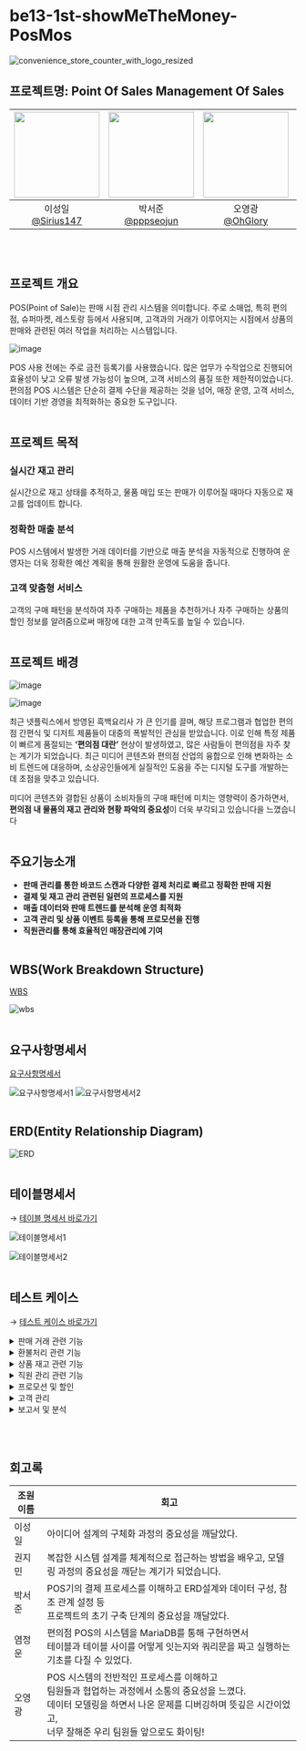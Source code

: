 # be13-1st-showMeTheMoney-PosMos

![convenience_store_counter_with_logo_resized](https://github.com/user-attachments/assets/4703952c-99cd-4c29-895a-b05933e31a4d)

## 프로젝트명: Point Of Sales Management Of Sales

|<img src="https://avatars.githubusercontent.com/Sirius147" width="150" height="150"/>|<img src="https://avatars.githubusercontent.com/pppseojun" width="150" height="150"/>|<img src="https://avatars.githubusercontent.com/u/143144372?v=4" width="150" height="150"/>|<img src="https://avatars.githubusercontent.com/ericyum" width="150" height="150"/>|<img src="https://avatars.githubusercontent.com/kwonjiin" width="150" height="150"/>|
|:-:|:-:|:-:|:-:|:-:|
|이성일<br/>[@Sirius147](https://github.com/Sirius147)|박서준<br/>[@pppseojun](https://github.com/pppseojun)|오영광<br/>[@OhGlory](https://github.com/OhGlory)|염정운<br/>[@ericyum](https://github.com/ericyum)|권지민<br/>[@Kwonjiin](https://github.com/kwonjiin)|

<br/> <br/>

## 프로젝트 개요
POS(Point of Sale)는 판매 시점 관리 시스템을 의미합니다. 주로 소매업, 특히 편의점, 슈퍼마켓, 레스토랑 등에서 사용되며, 고객과의 거래가 이루어지는 시점에서 상품의 판매와 관련된 여러 작업을 처리하는 시스템입니다. 

![image](https://blog.kakaocdn.net/dn/cLsQEp/btsLw6OvTF1/fqtibN2Hfrv1yrxEX10ISk/img.jpg)

POS 사용 전에는 주로 금전 등록기를 사용했습니다. 많은 업무가 수작업으로 진행되어 효율성이 낮고 오류 발생 가능성이 높으며, 고객 서비스의 품질 또한 제한적이었습니다. 편의점 POS 시스템은 단순히 결제 수단을 제공하는 것을 넘어, 매장 운영, 고객 서비스, 데이터 기반 경영을 최적화하는 중요한 도구입니다. 
<br/> <br/>
## 프로젝트 목적

### 실시간 재고 관리

실시간으로 재고 상태를 추적하고, 물품 매입 또는 판매가 이루어질 때마다 자동으로 재고를 업데이트 합니다.

### 정확한 매출 분석

POS 시스템에서 발생한 거래 데이터를 기반으로 매출 분석을 자동적으로 진행하여 운영자는  더욱 정확한 예산 계획을 통해 원활한 운영에 도움을 줍니다.

### 고객 맞춤형 서비스

고객의 구매 패턴을 분석하여 자주 구매하는 제품을 추천하거나 자주 구매하는 상품의  할인 정보를 알려줌으로써 매장에 대한 고객 만족도를 높일 수 있습니다.
<br/> <br/>
## 프로젝트 배경

![image](https://github.com/user-attachments/assets/886f3649-ef2b-4e1b-9c73-126eed05d60a)

![image](https://github.com/user-attachments/assets/fd2c993d-53ba-4d67-a253-ff97d1714157)


최근 넷플릭스에서 방영된 흑백요리사 가 큰 인기를 끌며, 해당 프로그램과 협업한 편의점 간편식 및 디저트 제품들이 대중의 폭발적인 관심을 받았습니다. 이로 인해 특정 제품이 빠르게 품절되는 **‘편의점 대란’** 현상이 발생하였고, 많은 사람들이 편의점을 자주 찾는 계기가 되었습니다.
최근 미디어 콘텐츠와 편의점 산업의 융합으로 인해 변화하는 소비 트렌드에 대응하며, 소상공인들에게 실질적인 도움을 주는 디지털 도구를 개발하는 데 초점을 맞추고 있습니다.

미디어 콘텐츠와 결합된 상품이 소비자들의 구매 패턴에 미치는 영향력이 증가하면서, **편의점 내 물품의 재고 관리와 현황 파악의 중요성**이 더욱 부각되고 있습니다을 느꼈습니다
<br/> <br/>
## 주요기능소개

* **판매 관리를 통한 바코드 스캔과 다양한 결제 처리로 빠르고 정확한 판매 지원**
* **결제 및 재고 관리 관련된 일련의 프로세스를 지원**
* **매출 데이터와 판매 트렌드를 분석해 운영 최적화**
* **고객 관리 및 상품 이벤트 등록을 통해 프로모션을 진행**
* **직원관리를 통해 효율적인 매장관리에 기여**
<br/> <br/>
## WBS(Work Breakdown Structure)
[WBS](https://docs.google.com/spreadsheets/d/1djYNOycBP0-a5PDg302wS7SK1A8XTu9u7n0CP0yBa0A/edit?usp=sharing)

![wbs](https://github.com/user-attachments/assets/1753af09-eb02-495d-9742-22a4c37e3167)
<br/> <br/>
## 요구사항명세서
[요구사항명세서](https://docs.google.com/spreadsheets/d/1djYNOycBP0-a5PDg302wS7SK1A8XTu9u7n0CP0yBa0A/edit?usp=sharing)

![요구사항명세서1](https://github.com/user-attachments/assets/f11397ce-c921-4997-9780-dc99225dcd79)
![요구사항명세서2](https://github.com/user-attachments/assets/0d002e89-1dd4-43b4-9832-779694197d01)
<br/> <br/>
## ERD(Entity Relationship Diagram)

![ERD](https://github.com/user-attachments/assets/9ce984f8-2ee9-4912-b943-25708b442826)
<br/> <br/>
## 테이블명세서
→ [테이블 명세서 바로가기](https://docs.google.com/spreadsheets/d/1Qbms6sxZx3EFGe-pK14aio6_7FWvGO805NjnDVXdgvA/edit?usp=sharing)

![테이블명세서1](https://github.com/user-attachments/assets/5891d4ef-68ed-4248-aabf-b153a64984e6)

![테이블명세서2](https://github.com/user-attachments/assets/5696eb6f-6424-4d5c-8fee-443b4c1704e5)
<br/> <br/>
## 테스트 케이스
→ [테스트 케이스 바로가기](https://docs.google.com/spreadsheets/d/1djYNOycBP0-a5PDg302wS7SK1A8XTu9u7n0CP0yBa0A/edit?usp=sharing)

  <details>
    <summary>판매 거래 관련 기능</summary>
        <details>
        <summary>1. 판매할 판매 기록 추가</summary>
            <img src="img/test_img/customer_test_img/회원 관리 기능/joinUser.gif" alt="판매기록_gif">
        </details>
        <details>
            <summary>2. 영수증 생성</summary>
            <img src="img/test_img/customer_test_img/회원 관리 기능/login.gif" alt="로그인_gif">
        </details>
        <details>
            <summary>3. 새로 생성된 영수증 ID저장</summary>
            <img src="img/test_img/customer_test_img/회원 관리 기능/findId.gif" alt="아이디찾기_gif">
        </details>
        <details>
            <summary>4. 판매테이블에 영수증ID 반영</summary>
            <img src="img/test_img/customer_test_img/회원 관리 기능/findPassword.gif" alt="임시비밀번호발급_gif">
        </details>
        <details>
            <summary>5. 총 금액 계산</summary>
            <img src="img/test_img/customer_test_img/회원 관리 기능/getUserInfo.gif" alt="회원정보조회_gif">
        </details>
        <details>
            <summary>6. 최근 영수증에 기입된 회원ID와 적용될 포인트 저장</summary>
            <img src="img/test_img/customer_test_img/회원 관리 기능/modifyUserInfo.gif" alt="회원정보수정_gif">
        </details>
        <details>
            <summary>7. 회원 포인트 적립</summary>
            <img src="img/test_img/customer_test_img/회원 관리 기능/getMyWaitingList.gif" alt="전체조회_gif">
        </details>
        <details>
            <summary>8. 회원이 포인트 사용시</summary>
            <img src="img/test_img/customer_test_img/회원 관리 기능/getMyReviewList.gif" alt="리뷰조회_gif">
        </details>
        <details>
            <summary>9. 최종 영수증</summary>
            <img src="img/test_img/customer_test_img/회원 관리 기능/modifyMyReview.gif" alt="리뷰수정_gif">
        </details>
    </details>
    <details>
    <summary>환불처리 관련 기능</summary>
        <details><summary>1.환불 정보 등록</summary>
            <img src="img/test_img/customer_test_img/웨이팅 등록 기능/고객_웨이팅,웨이팅알림등록.gif" alt="웨이팅,알람등록_gif">
        </details>
            <details><summary>2.마지막 삽입된 환불의 상품ID를 저장</summary>
            <img src="img/test_img/customer_test_img/웨이팅 등록 기능/고객_웨이팅입장확정.gif" alt="입장확정_gif">
        </details>
            <details><summary>3.환불시 재고 증가</summary>
            <img src="img/test_img/customer_test_img/웨이팅 등록 기능/고객_웨이팅입장취소.gif" alt="입장취소_gif">
        </details>
            <details><summary>4.영수증 환불반영</summary>
            <img src="img/test_img/customer_test_img/웨이팅 등록 기능/고객_웨이팅입장취소.gif" alt="입장취소_gif">
        </details>
            <details><summary>5.영주증 금액 수정</summary>
            <img src="img/test_img/customer_test_img/웨이팅 등록 기능/고객_웨이팅입장취소.gif" alt="입장취소_gif">
        </details>
            <details><summary>6.환불 완료 영수증</summary>
            <img src="img/test_img/customer_test_img/웨이팅 등록 기능/고객_웨이팅입장취소.gif" alt="입장취소_gif">
        </details>
    </details>
    <details>
    <summary>상품 재고 관련 기능</summary>
        <details><summary>1.상품 입고(재고 수량 추가)</summary>
            <img src="img/test_img/customer_test_img/음식점 검색 기능/고객_음식점이름검색.gif" alt="이름검색_gif">
        </details>
        <details><summary>2.상품 판매(재고 수량 감소)</summary>
            <img src="img/test_img/customer_test_img/음식점 검색 기능/고객_음식점메뉴검색.gif" alt="메뉴검색_gif">
        </details>
        <details><summary>3.불량재고량 수정</summary>
            <img src="img/test_img/customer_test_img/음식점 검색 기능/고객_음식점주소검색.gif" alt="주소검색_gif">
        </details>
        <details><summary>4.신상품 등록</summary>
            <img src="img/test_img/customer_test_img/음식점 검색 기능/고객_음식점태그검색.gif" alt="태그검색_gif">
        </details>
        <details><summary>5.상품ID 검색</summary>
            <img src="img/test_img/customer_test_img/음식점 검색 기능/고객_음식점카테고리검색.gif" alt="카테고리검색_gif">
        </details>
            <details><summary>6.상품명 검색</summary>
        <img src="img/test_img/customer_test_img/음식점 정렬 기능/고객_음식점별점순정렬.gif" alt="별점정렬_gif">
        </details>
        <details><summary>7.키워드 검색</summary>
            <img src="img/test_img/customer_test_img/음식점 정렬 기능/고객_음식점리뷰순정렬.gif" alt="리뷰정렬_gif">
        </details>
    </details>
    <details>
    <summary>직원 관리 관련 기능</summary>
        <details><summary>1.직원 등록</summary>
            <img src="img/test_img/customer_test_img/음식점 상세 조회 기능/음식점 상세 정보 조회.gif" alt="음식점상세정보조회_gif">
        </details>
        <details><summary>2.직원 삭제</summary>
            <img src="img/test_img/customer_test_img/음식점 상세 조회 기능/음식점 메뉴 상세 정보 조회.gif" alt="메뉴상세정보조회_gif">
        </details>
        <details><summary>3.근무자 출근</summary>
            <img src="img/test_img/customer_test_img/음식점 상세 조회 기능/음식점 전체 리뷰 조회.gif" alt="전체리뷰조회_gif">
        </details>
        <details><summary>4.근무자 퇴근</summary>
            <img src="img/test_img/customer_test_img/음식점 상세 조회 기능/음식점 사진 포함 리뷰 조회.gif" alt="사진포함리뷰조회_gif">
        </details>
        <details><summary>5.근무 확인</summary>
            <img src="img/test_img/customer_test_img/음식점 상세 조회 기능/음식점 전체 리뷰 별점 순 정렬.gif" alt="리뷰별점순조회_gif">
        </details>
    </details>
    <details>
    <summary>프로모션 및 할인</summary>
        <details><summary>1.쿠폰</summary>
            <img src="img/test_img/customer_test_img/음식점 리뷰 작성 기능/리뷰 별점 체크.gif" alt="음식점상세정보조회_gif">
        </details>
        <details><summary>2.타임할인</summary>
            <img src="img/test_img/customer_test_img/음식점 리뷰 작성 기능/음식점 입장 유무 체크.gif" alt="음식점상세정보조회_gif">
        </details>
        <details><summary>3.1+1행사</summary>
            <img src="img/test_img/customer_test_img/음식점 리뷰 작성 기능/음식점 리뷰 작성.gif" alt="음식점상세정보조회_gif">
        </details>   
    </details>
     <details>
    <summary>고객 관리</summary>
        <details><summary>1.고객등록</summary>
            <img src="img/test_img/customer_test_img/음식점 리뷰 작성 기능/리뷰 별점 체크.gif" alt="음식점상세정보조회_gif">
        </details>
        <details><summary>2.고객 구매 내역 확인</summary>
            <img src="img/test_img/customer_test_img/음식점 리뷰 작성 기능/음식점 입장 유무 체크.gif" alt="음식점상세정보조회_gif">
        </details>
    </details>
    <details>
    <summary>보고서 및 분석</summary>
        <details><summary>1.판매 데이터 수집</summary>
            <img src="img/test_img/customer_test_img/음식점 리뷰 작성 기능/리뷰 별점 체크.gif" alt="음식점상세정보조회_gif">
        </details>
        <details><summary>2.재고/손익 보고</summary>
            <img src="img/test_img/customer_test_img/음식점 리뷰 작성 기능/음식점 입장 유무 체크.gif" alt="음식점상세정보조회_gif">
        </details>
       <details><summary>2.카테고리별 보고</summary>
            <img src="img/test_img/customer_test_img/음식점 리뷰 작성 기능/음식점 입장 유무 체크.gif" alt="음식점상세정보조회_gif">
        </details>
    </details>




<br/> <br/>


## 회고록

| 조원 이름 | 회고 |
| --------- | --- |
| 이성일 | 아이디어 설계의 구체화 과정의 중요성을 깨달았다. |<br/>
| 권지민 | 복잡한 시스템 설계를 체계적으로 접근하는 방법을 배우고, 모델링 과정의 중요성을 깨닫는 계기가 되었습니다. |<br/>
| 박서준 | POS기의 결제 프로세스를 이해하고 ERD설계와 데이터 구성, 참조 관계 설정 등<br> 프로젝트의 초기 구축 단계의 중요성을 깨달았다. |<br/>
| 염정운 | 편의점 POS의 시스템을 MariaDB를 통해 구현하면서<br> 테이블과 테이블 사이를 어떻게 잇는지와 쿼리문을 짜고 실행하는 기초를 다질 수 있었다. |<br/>
| 오영광 | POS 시스템의 전반적인 프로세스를 이해하고<br> 팀원들과 협업하는 과정에서 소통의 중요성을 느꼈다.<br> 데이터 모델링을 하면서 나온 문제를 디버깅하며 뜻깊은 시간이었고,<br> 너무 잘해준 우리 팀원들 앞으로도 화이팅! |
<br/>






